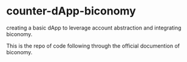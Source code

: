 # counter-dApp-biconomy
creating a basic dApp to leverage account abstraction and integrating biconomy.

This is the repo of code following through the official documention of biconomy. 
